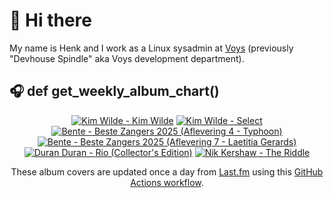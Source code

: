 # 👋 Hi there

My name is Henk and I work as a Linux sysadmin at <a href="https://www.voys.co/about/">Voys</a> (previously "Devhouse Spindle" aka Voys development department).

## 🎧 def get_weekly_album_chart()
<!-- lastfm -->
<p align="center"><a href="https://www.last.fm/music/Kim+Wilde/Kim+Wilde"><img src="https://lastfm.freetls.fastly.net/i/u/64s/3ce97c43110366ed6f50a7fd282e414c.jpg" title="Kim Wilde - Kim Wilde"></a> <a href="https://www.last.fm/music/Kim+Wilde/Select"><img src="https://lastfm.freetls.fastly.net/i/u/64s/70c2e6e6d5dc74fd932dfee535310c71.png" title="Kim Wilde - Select"></a> <a href="https://www.last.fm/music/Bente/Beste+Zangers+2025+(Aflevering+4+-+Typhoon)"><img src="https://lastfm.freetls.fastly.net/i/u/64s/065c221f9c842df2577667488c28f59e.png" title="Bente - Beste Zangers 2025 (Aflevering 4 - Typhoon)"></a> <a href="https://www.last.fm/music/Bente/Beste+Zangers+2025+(Aflevering+7+-+Laetitia+Gerards)"><img src="https://lastfm.freetls.fastly.net/i/u/64s/716a2f1f2aceabbc384e17a65a5ca704.png" title="Bente - Beste Zangers 2025 (Aflevering 7 - Laetitia Gerards)"></a> <a href="https://www.last.fm/music/Duran+Duran/Rio+(Collector%27s+Edition)"><img src="https://lastfm.freetls.fastly.net/i/u/64s/15cf4f70d854fba643f6cda745645016.png" title="Duran Duran - Rio (Collector's Edition)"></a> <a href="https://www.last.fm/music/Nik+Kershaw/The+Riddle"><img src="https://lastfm.freetls.fastly.net/i/u/64s/93f7606e10f2dcbfbe340fb2c3b95eda.png" title="Nik Kershaw - The Riddle"></a> </p>

<p align="center">These album covers are updated once a day from <a href="https://www.last.fm/user/hbokh">Last.fm</a> using this <a href="https://github.com/marketplace/actions/lastfm-to-markdown">GitHub Actions workflow</a>.</p>
